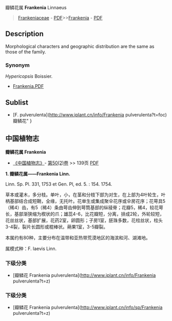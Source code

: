 瓣鳞花属 **Frankenia** Linnaeus

> [Frankeniaceae](http://www.iplant.cn/info/Frankeniaceae?t=foc) - [PDF](http://www.iplant.cn/foc/pdf/Frankeniaceae.pdf)>>[Frankenia](http://www.iplant.cn/info/Frankenia?t=foc) - [PDF](http://www.iplant.cn/foc/pdf/Frankenia.pdf)

## Description

Morphological characters and geographic distribution are the same as those of the family.

### Synonym
*Hypericopsis* Boissier.

* [Frankenia.PDF](http://www.iplant.cn/foc/pdf/Frankenia.pdf)

## Sublist

* [F.  pulverulenta](http://www.iplant.cn/info/Frankenia pulverulenta?t=foc) 瓣鳞花"
}
## 中国植物志


**瓣鳞花属 Frankenia**

* [《中国植物志》](http://www.iplant.cn/frps)- [第50(2)卷](http://www.iplant.cn/frps/vol/50(2)) >> 139页 [PDF](http://www.iplant.cn/frps/pdf/50(2)/139y.pdf)

**1. 瓣鳞花属——Frankenia Linn.**

Linn. Sp. Pl. 331, 1753 et Gen. Pl, ed. 5. : 154. 1754.

草本或灌木，多分枝。单叶，小，在茎和分枝下部为对生，在上部为4叶轮生，叶柄基部结合成短鞘，全缘，无托叶。花单生或集成聚伞花序或伞房花序；花萼具5（稀4）齿，有5（稀4）条由萼齿伸到萼筒基部的纵稜脊；花瓣5，稀4，较花萼长，基部渐狭缩为楔状的爪；雄蕊4-6，比花瓣短，分离，排成2轮，外轮较短，花丝丝状，基部扩展，花药2室，卵圆形；子房1室，胚珠多数，花柱丝状，柱头3-4裂，裂片长圆形或棍棒状。蒴果1室，3-5瓣裂。

本属约有80种，主要分布在温带和亚热带荒漠地区的海滨和河、湖滩地。

属模式种：F. laevis Linn.

### 下级分类
* [瓣鳞花  Frankenia pulverulenta](http://www.iplant.cn/info/Frankenia pulverulenta?t=z)

### 下级分类
* [瓣鳞花  Frankenia pulverulenta](http://www.iplant.cn/info/sp/Frankenia pulverulenta?t=z)
